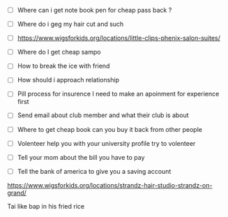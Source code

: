 - [ ]  Where can i get note book pen for cheap pass back ? 
- [ ] Where do i geg my hair cut and such 
- [ ] https://www.wigsforkids.org/locations/little-clips-phenix-salon-suites/
- [ ] Where do I get cheap sampo 
- [ ] How to break the ice with friend 
- [ ] How should i approach relationship 
- [ ] Pill process for insurence I need to make an apoinment for experience first 
- [ ] Send email about club member and what their club is about 
- [ ] Where to get cheap book can you buy it back from other people 
- [ ] Volenteer help you with your university profile try to volenteer 
- [ ] Tell your mom about the bill you have to pay 
- [ ] Tell the bank of america to give you a saving account 



https://www.wigsforkids.org/locations/strandz-hair-studio-strandz-on-grand/


Tai like bap in his fried rice 